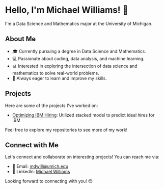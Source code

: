 # Hello, I'm Michael Williams! 👋

I'm a Data Science and Mathematics major at the University of Michigan.

## About Me

- 🎓 Currently pursuing a degree in Data Science and Mathematics.
- 💻 Passionate about coding, data analysis, and machine learning.
- 📊 Interested in exploring the intersection of data science and mathematics to solve real-world problems.
- 🌱 Always eager to learn and improve my skills.

## Projects

Here are some of the projects I've worked on:

- [Optimizing IBM Hiring](https://github.com/micdwill/IBM-Hiring): Utilized stacked model to predict ideal hires for IBM

Feel free to explore my repositories to see more of my work!

## Connect with Me

Let's connect and collaborate on interesting projects! You can reach me via:

- 📧 Email: [mdwill@umich.edu](mailto:mdwill@umich.edu)
- 💼 LinkedIn: [Michael Williams](https://www.linkedin.com/in/micdwilliams)

Looking forward to connecting with you! 😊


<!---
micdwill/micdwill is a ✨ special ✨ repository because its `README.md` (this file) appears on your GitHub profile.
You can click the Preview link to take a look at your changes.
--->
